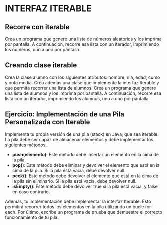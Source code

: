 # INTERFAZ ITERABLE

## Recorre con iterable

Crea un programa que genere una lista de números aleatorios y los imprima por pantalla.
A continuación, recorre esa lista con un iterador, imprimiendo los números, uno a uno por pantalla.

## Creando clase iterable

Crea la clase alumno con los siguientes atributos: nombre, nia, edad, curso y nota media.
Crea además una clase que implemente la interfaz Iterable y que permita recorrer una lista de alumnos.
Crea un programa que genere una lista de alumnos y los imprima por pantalla.
A continuación, recorre esa lista con un iterador, imprimiendo los alumnos, uno a uno por pantalla.

## Ejercicio: Implementación de una Pila Personalizada con Iterable

Implementa tu propia versión de una pila (stack) en Java, que sea iterable. La pila debe ser capaz de almacenar
elementos y debe implementar los siguientes métodos:

- **push(elemento)**: Este método debe insertar un elemento en la cima de la pila.
- **pop()**: Este método debe eliminar y devolver el elemento que está en la cima de la pila. Si la pila está vacía,
  debe devolver null.
- **peek()**: Este método debe devolver el elemento que está en la cima de la pila sin eliminarlo. Si la pila está
  vacía, debe devolver null.
- **isEmpty()**: Este método debe devolver true si la pila está vacía, y false en caso contrario.

Además, tu implementación debe implementar la interfaz Iterable. Esto permitirá recorrer todos los elementos en la
pila utilizando un bucle for-each.  Por último, escribe un programa de prueba que demuestre el correcto
funcionamiento de tu pila.
